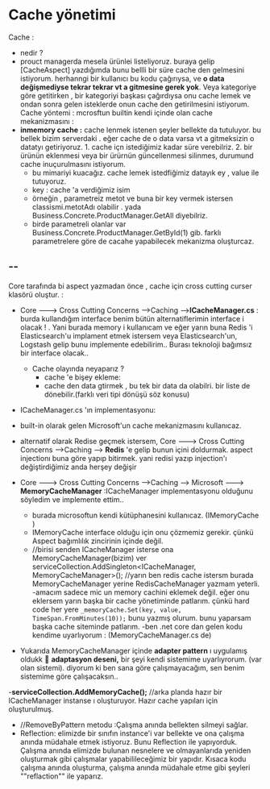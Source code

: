 # Cache yönetimi
Cache : 
- nedir ? 
- prouct managerda mesela ürünlei listeliyoruz.  buraya gelip [CacheAspect] yazdığımda bunu bellli bir süre cache den gelmesini istiyorum. herhanngi bir kullanıcı bu kodu çağırıysa, ve **o data değişmediyse tekrar tekrar vt a gitmesine gerek yok**.    Veya kategoriye göre getitirken , bir kategoriyi başkası çağırdıysa onu cache lemek ve ondan sonra gelen isteklerde onun cache den getirilmesini istiyorum.
Cache yöntemi :
mcrosftun builtin kendi içinde olan cache mekanizmasını :
- **inmemory cache :** cache lenmek istenen şeyler bellekte  da tutuluyor. bu bellek bizim serverdaki  . eğer cache de o data varsa vt a gitmeksizin o datatyı getiriyoruz. 1. cache içn istediğimiz kadar süre verebilriz. 2. bir ürünün eklenmesi veya bir ürürnün güncellenmesi silinmes, durumund cache inuçurulmasını istiyorum.
	-	bu mimariyi kuacağız. cache lemek istedfiğimiz datayık ey , value ile tutuyoruz. 
	-	key : cache 'a verdiğimiz isim 
	- örneğin , parametreiz metot ve buna  bir key vermek istersen classismi.metotAdı olabilir . yada Business.Concrete.ProductManager.GetAll diyebilriz.
	- birde parametreli olanlar var Business.Concrete.ProductManager.GetById(1) gib. farklı parametrelere göre de cacahe yapabilecek mekanizma oluşturcaz.

--
--
Core tarafında bi aspect yazmadan önce , cache için cross cutting curser klasörü oluştur. :
- Core ---> Cross Cutting Concerns -->Caching   -->**ICacheManager.cs**   : burda kullandığım interface benim bütün alternatiflerimin interface i olacak ! . Yani burada memory i kullanıcam ve eğer yarın buna Redis 'i Elasticsearch'u implament etmek istersem veya Elasticsearch'un, Logstash gelip bunu implemente edebilirim.. Burası teknoloji bağımsız bir interface olacak..
	 - Cache olayında neyaparız ?
		- cache 'e bişey ekleme: 
		- cache den data gtirmek , bu tek bir data da olabilri. bir liste de dönebilir.(farklı veri tipi dönüşü söz konusu)
- ICacheManager.cs 'ın implementasyonu:
- built-in olarak gelen Microsoft'un cache mekanizmasını kullanıcaz. 
- alternatif olarak Redise geçmek istersem,  Core ---> Cross Cutting Concerns -->Caching   --> **Redis** 'e gelip bunun içini doldurmak. aspect injectionı buna göre yapıp bitirmek. yani redisi yazıp injection'ı değiştirdiğimiz anda herşey değişir

- Core ---> Cross Cutting Concerns -->Caching   --> Microsoft ---> **MemoryCacheManager** :ICacheManager implementasyonu  olduğunu söyledim ve implemente ettim..
	- burada microsoftun kendi kütüphanesini kullanıcaz. (IMemoryCache )
	- IMemoryCache  interface olduğu için onu çözmemiz gerekir. çünkü Aspect bağımlılık zincirinin içinde değil.
	- //birisi senden ICacheManager  isterse ona MemoryCacheManager(bizim) ver
            serviceCollection.AddSingleton<ICacheManager, MemoryCacheManager>();
            //yarın ben redis cache istersm burada MemoryCacheManager yerine  RedisCacheManager yazmam yeterli.
-amacım sadece mic un memory cachini eklemek değil. eğer onu eklersem  yarın başka bir cache yönetiminde patlarım. çünkü hard code  her yere `_memoryCache.Set(key, value, TimeSpan.FromMinutes(10));` bunu yazmış olurum. bunu yaparsam başka cache siteminde patlarım.
-ben .net core dan gelen kodu kendime uyarlıyorum :  (MemoryCacheManager.cs de)

- Yukarıda MemoryCacheManager içinde **adapter pattern** ı uygulamış oldukk   :green_heart:   **adaptasyon deseni,** bir şeyi kendi sistemime uyarlıyrorum. (var olan sistemi). diyorum ki ben sana göre çalışmayacağım, sen benim sistemime göre çalışacaksın..

-**serviceCollection.AddMemoryCache();**  //arka planda hazır bir  ICacheManager instanse ı oluşturuyor. Hazır cache yapıları için oluşturulmuş.
 - //RemoveByPattern metodu :Çalışma anında bellekten silmeyi sağlar.
- Reflection: elimizde bir sınıfın instance'i var bellekte ve ona çalışma anında müdahale etmek istiyoruz. Bunu Reflection ile yapıyorduk. Çalışma anında elimizde bulunan nesnelere ve olmayanlarıda yeniden oluşturmak gibi çalışmalar yapabilileceğimiz bir yapıdır. Kısaca kodu çalışma anında oluşturma, çalışma anında müdahale etme gibi şeyleri ""reflaction"" ile yaparız.